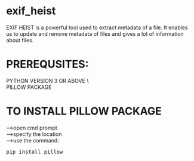 # exif_heist
EXIF HEIST is a powerful tool used to extract metadata of a file. It enables us to update and remove metadata of files and gives a lot of information about files.

# PREREQUSITES:
PYTHON VERSION 3 OR ABOVE \                                                                                                                          
PILLOW PACKAGE
# TO INSTALL PILLOW PACKAGE
-->open cmd prompt\
-->specify the location\
-->use the command:
   <pre>pip install pillow</pre>
  
 
